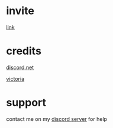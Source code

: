# invite
[link](https://discord.com/api/oauth2/authorize?client_id=719933579865489499&permissions=8&scope=bot)
# credits
[discord.net](https://github.com/discord-net/Discord.Net)

[victoria](https://github.com/Yucked/Victoria)
# support
contact me on my [discord server](https://discord.gg/svMC3dt) for help
